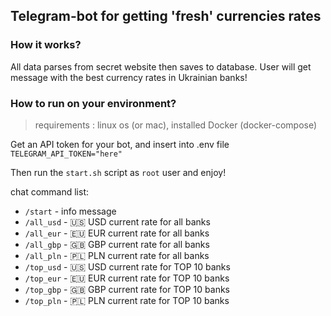 ## Telegram-bot for getting 'fresh' currencies rates

### How it works?
All data parses from secret website
then saves to database. User will get message with the best currency rates in Ukrainian banks!

### How to run on your environment? 
> requirements : linux os (or mac), installed Docker (docker-compose)

Get an API token for your bot, and insert into .env file `TELEGRAM_API_TOKEN="here"`

Then run the `start.sh` script as `root` user and enjoy!

chat command list:  
 * `/start` - info message
 * `/all_usd` - 🇺🇸 USD current rate for all banks  
 * `/all_eur` - 🇪🇺 EUR current rate for all banks  
 * `/all_gbp` - 🇬🇧 GBP current rate for all banks  
 * `/all_pln` - 🇵🇱 PLN current rate for all banks  
 * `/top_usd` - 🇺🇸 USD current rate for TOP 10 banks  
 * `/top_eur` - 🇪🇺 EUR current rate for TOP 10 banks  
 * `/top_gbp` - 🇬🇧 GBP current rate for TOP 10 banks  
 * `/top_pln` - 🇵🇱 PLN current rate for TOP 10 banks  